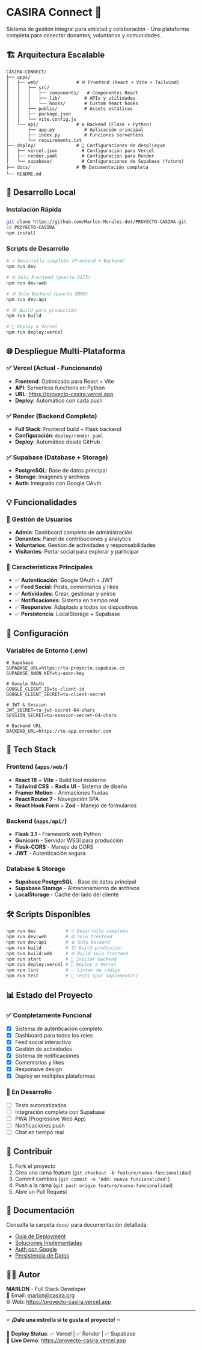 # CASIRA Connect 🌟

Sistema de gestión integral para amistad y colaboración - Una plataforma completa para conectar donantes, voluntarios y comunidades.

## 🏗️ Arquitectura Escalable

```
CASIRA-CONNECT/
├── apps/
│   ├── web/              # 🌐 Frontend (React + Vite + Tailwind)
│   │   ├── src/
│   │   │   ├── components/   # Componentes React
│   │   │   ├── lib/         # APIs y utilidades
│   │   │   └── hooks/       # Custom React hooks
│   │   ├── public/          # Assets estáticos
│   │   ├── package.json
│   │   └── vite.config.js
│   └── api/              # ⚙️ Backend (Flask + Python)
│       ├── app.py           # Aplicación principal
│       ├── index.py         # Funciones serverless
│       └── requirements.txt
├── deploy/               # 🚀 Configuraciones de despliegue
│   ├── vercel.json         # Configuración para Vercel
│   ├── render.yaml         # Configuración para Render
│   └── supabase/           # Configuraciones de Supabase (futuro)
├── docs/                 # 📚 Documentación completa
└── README.md
```

## 🚀 Desarrollo Local

### Instalación Rápida
```bash
git clone https://github.com/Marlon-Morales-dot/PROYECTO-CASIRA.git
cd PROYECTO-CASIRA
npm install
```

### Scripts de Desarrollo
```bash
# 🔥 Desarrollo completo (Frontend + Backend)
npm run dev

# 🌐 Solo Frontend (puerto 5173)
npm run dev:web

# ⚙️ Solo Backend (puerto 5000) 
npm run dev:api

# 🏗️ Build para producción
npm run build

# 🚀 Deploy a Vercel
npm run deploy:vercel
```

## 🌐 Despliegue Multi-Plataforma

### ✅ Vercel (Actual - Funcionando)
- **Frontend**: Optimizado para React + Vite
- **API**: Serverless functions en Python
- **URL**: https://proyecto-casira.vercel.app
- **Deploy**: Automático con cada push

### ✅ Render (Backend Completo)
- **Full Stack**: Frontend build + Flask backend
- **Configuración**: `deploy/render.yaml`
- **Deploy**: Automático desde GitHub

### ✅ Supabase (Database + Storage)
- **PostgreSQL**: Base de datos principal
- **Storage**: Imágenes y archivos
- **Auth**: Integrado con Google OAuth

## 💡 Funcionalidades

### 👥 Gestión de Usuarios
- **Admin**: Dashboard completo de administración
- **Donantes**: Panel de contribuciones y analytics
- **Voluntarios**: Gestión de actividades y responsabilidades
- **Visitantes**: Portal social para explorar y participar

### 🎯 Características Principales
- ✅ **Autenticación**: Google OAuth + JWT
- ✅ **Feed Social**: Posts, comentarios y likes
- ✅ **Actividades**: Crear, gestionar y unirse
- ✅ **Notificaciones**: Sistema en tiempo real
- ✅ **Responsive**: Adaptado a todos los dispositivos
- ✅ **Persistencia**: LocalStorage + Supabase

## 🔧 Configuración

### Variables de Entorno (.env)
```env
# Supabase
SUPABASE_URL=https://tu-proyecto.supabase.co
SUPABASE_ANON_KEY=tu-anon-key

# Google OAuth
GOOGLE_CLIENT_ID=tu-client-id
GOOGLE_CLIENT_SECRET=tu-client-secret

# JWT & Session
JWT_SECRET=tu-jwt-secret-64-chars
SESSION_SECRET=tu-session-secret-64-chars

# Backend URL
BACKEND_URL=https://tu-app.onrender.com
```

## 📱 Tech Stack

### Frontend (`apps/web/`)
- **React 18** + **Vite** - Build tool moderno
- **Tailwind CSS** + **Radix UI** - Sistema de diseño
- **Framer Motion** - Animaciones fluidas
- **React Router 7** - Navegación SPA
- **React Hook Form** + **Zod** - Manejo de formularios

### Backend (`apps/api/`)
- **Flask 3.1** - Framework web Python
- **Gunicorn** - Servidor WSGI para producción
- **Flask-CORS** - Manejo de CORS
- **JWT** - Autenticación segura

### Database & Storage
- **Supabase PostgreSQL** - Base de datos principal
- **Supabase Storage** - Almacenamiento de archivos
- **LocalStorage** - Cache del lado del cliente

## 🛠️ Scripts Disponibles

```bash
npm run dev           # 🔥 Desarrollo completo
npm run dev:web       # 🌐 Solo frontend
npm run dev:api       # ⚙️ Solo backend
npm run build         # 🏗️ Build producción
npm run build:web     # 🌐 Build solo frontend
npm run start         # 🚀 Iniciar backend
npm run deploy:vercel # 🚀 Deploy a Vercel
npm run lint          # ✅ Linter de código
npm run test          # 🧪 Tests (por implementar)
```

## 📊 Estado del Proyecto

### ✅ Completamente Funcional
- [x] Sistema de autenticación completo
- [x] Dashboard para todos los roles
- [x] Feed social interactivo
- [x] Gestión de actividades
- [x] Sistema de notificaciones
- [x] Comentarios y likes
- [x] Responsive design
- [x] Deploy en múltiples plataformas

### 🔄 En Desarrollo
- [ ] Tests automatizados
- [ ] Integración completa con Supabase
- [ ] PWA (Progressive Web App)
- [ ] Notificaciones push
- [ ] Chat en tiempo real

## 🤝 Contribuir

1. Fork el proyecto
2. Crea una rama feature (`git checkout -b feature/nueva-funcionalidad`)
3. Commit cambios (`git commit -m 'Add: nueva funcionalidad'`)
4. Push a la rama (`git push origin feature/nueva-funcionalidad`)
5. Abre un Pull Request

## 📝 Documentación

Consulta la carpeta `docs/` para documentación detallada:
- [Guía de Deployment](docs/DEPLOYMENT_GUIDE.md)
- [Soluciones Implementadas](docs/SOLUCION_COMPLETA_README.md)
- [Auth con Google](docs/GOOGLE_AUTH_FIXES.md)
- [Persistencia de Datos](docs/SOLUCION_PERSISTENCIA.md)

## 👨‍💻 Autor

**MARLON** - Full Stack Developer  
📧 Email: [marlon@casira.org](mailto:marlon@casira.org)  
🌐 Web: https://proyecto-casira.vercel.app

---

⭐ **¡Dale una estrella si te gusta el proyecto!** ⭐

🚀 **Deploy Status**: ✅ Vercel | ✅ Render | ✅ Supabase  
📱 **Live Demo**: https://proyecto-casira.vercel.app